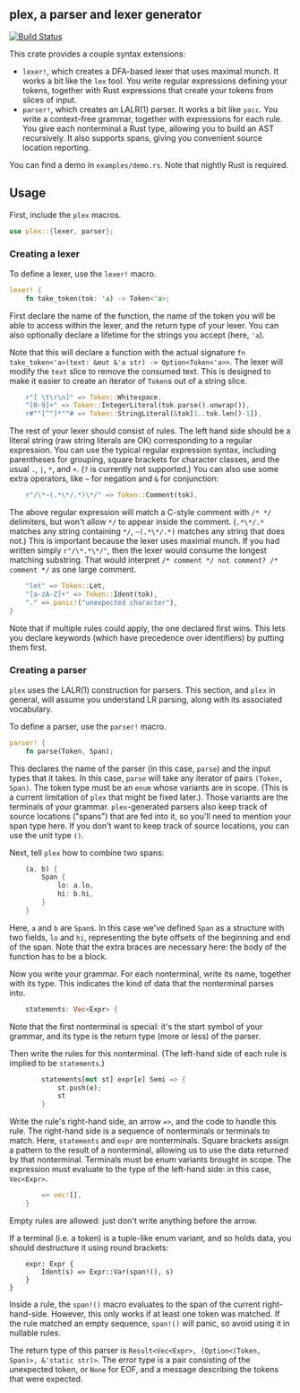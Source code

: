 ## plex, a parser and lexer generator

[![Build Status](https://travis-ci.org/goffrie/plex.png)](https://travis-ci.org/goffrie/plex)

This crate provides a couple syntax extensions:

- `lexer!`, which creates a DFA-based lexer that uses maximal munch.  It works
  a bit like the `lex` tool.  You write regular expressions defining your
  tokens, together with Rust expressions that create your tokens from slices of
  input.
- `parser!`, which creates an LALR(1) parser.  It works a bit like `yacc`.  You
  write a context-free grammar, together with expressions for each rule.  You
  give each nonterminal a Rust type, allowing you to build an AST recursively.
  It also supports spans, giving you convenient source location reporting.

You can find a demo in `examples/demo.rs`. Note that nightly Rust is required.

## Usage

First, include the `plex` macros.

```rust
use plex::{lexer, parser};
```

### Creating a lexer

To define a lexer, use the `lexer!` macro.

```rust
lexer! {
    fn take_token(tok: 'a) -> Token<'a>;
```

First declare the name of the function, the name of the token you will be able
to access within the lexer, and the return type of your lexer. You can also
optionally declare a lifetime for the strings you accept (here, `'a`).

Note that this will declare a function with the actual signature
`fn take_token<'a>(text: &mut &'a str) -> Option<Token<'a>>`. The lexer will
modify the `text` slice to remove the consumed text. This is designed to make
it easier to create an iterator of `Token`s out of a string slice.

```rust
    r"[ \t\r\n]" => Token::Whitespace,
    "[0-9]+" => Token::IntegerLiteral(tok.parse().unwrap()),
    r#""[^"]*""# => Token::StringLiteral(&tok[1..tok.len()-1]),
```

The rest of your lexer should consist of rules. The left hand side should be a
literal string (raw string literals are OK) corresponding to a regular
expression. You can use the typical regular expression syntax, including
parentheses for grouping, square brackets for character classes, and the usual
`.`, `|`, `*`, and `+`. (`?` is currently not supported.) You can also use
some extra operators, like `~` for negation and `&` for conjunction:

```rust
    r"/\*~(.*\*/.*)\*/" => Token::Comment(tok),
```

The above regular expression will match a C-style comment with `/* */`
delimiters, but won't allow `*/` to appear inside the comment. (`.*\*/.*`
matches any string containing `*/`, `~(.*\*/.*)` matches any string that does
not.) This is important because the lexer uses maximal munch. If you had
written simply `r"/\*.*\*/"`, then the lexer would consume the longest matching
substring.  That would interpret `/* comment */ not comment? /* comment */` as
one large comment.

```rust
    "let" => Token::Let,
    "[a-zA-Z]+" => Token::Ident(tok),
    "." => panic!("unexpected character"),
}
```

Note that if multiple rules could apply, the one declared first wins. This lets
you declare keywords (which have precedence over identifiers) by putting them
first.

### Creating a parser

`plex` uses the LALR(1) construction for parsers. This section, and `plex` in
general, will assume you understand LR parsing, along with its associated
vocabulary.

To define a parser, use the `parser!` macro.

```rust
parser! {
    fn parse(Token, Span);
```

This declares the name of the parser (in this case, `parse`) and the input
types that it takes. In this case, `parse` will take any iterator of pairs
`(Token, Span)`. The token type must be an `enum` whose variants are in scope.
(This is a current limitation of `plex` that might be fixed later.). Those
variants are the terminals of your grammar. `plex`-generated parsers also keep
track of source locations ("spans") that are fed into it, so you'll need to
mention your span type here. If you don't want to keep track of source
locations, you can use the unit type `()`.

Next, tell `plex` how to combine two spans:

```rust
    (a, b) {
        Span {
            lo: a.lo,
            hi: b.hi,
        }
    }
```

Here, `a` and `b` are `Span`s.  In this case we've defined `Span` as a
structure with two fields, `lo` and `hi`, representing the byte offsets of the
beginning and end of the span. Note that the extra braces are necessary here:
the body of the function has to be a block.

Now you write your grammar. For each nonterminal, write its name, together with
its type. This indicates the kind of data that the nonterminal parses into.

```rust
    statements: Vec<Expr> {
```

Note that the first nonterminal is special: it's the start symbol of your
grammar, and its type is the return type (more or less) of the parser.

Then write the rules for this nonterminal. (The left-hand side of each rule is
implied to be `statements`.)

```rust
        statements[mut st] expr[e] Semi => {
            st.push(e);
            st
        }
```

Write the rule's right-hand side, an arrow `=>`, and the code to handle this
rule. The right-hand side is a sequence of nonterminals or terminals to match.
Here, `statements` and `expr` are nonterminals. Square brackets assign a pattern
to the result of a nonterminal, allowing us to use the data returned by that
nonterminal. Terminals must be enum variants brought in scope. The expression
must evaluate to the type of the left-hand side: in this case, `Vec<Expr>`.

```rust
        => vec![],
    }
```

Empty rules are allowed: just don't write anything before the arrow.

If a terminal (i.e. a token) is a tuple-like enum variant, and so holds data,
you should destructure it using round brackets:

```
    expr: Expr {
        Ident(s) => Expr::Var(span!(), s)
    }
}
```

Inside a rule, the `span!()` macro evaluates to the span of the current
right-hand-side. However, this only works if at least one token was matched. If
the rule matched an empty sequence, `span!()` will panic, so avoid using it in
nullable rules.

The return type of this parser is
`Result<Vec<Expr>, (Option<(Token, Span)>, &'static str)>`. The error type is a
pair consisting of the unexpected token, or `None` for EOF, and a message
describing the tokens that were expected.
